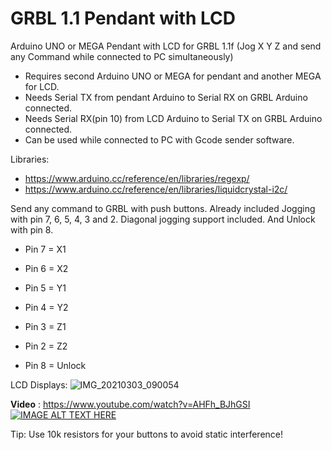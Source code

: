 # GRBL 1.1 Pendant with LCD
Arduino UNO or MEGA Pendant with LCD for GRBL 1.1f (Jog X Y Z and send any Command while connected to PC simultaneously)  

* Requires second Arduino UNO or MEGA for pendant and another MEGA for LCD.
* Needs Serial TX from pendant Arduino to Serial RX on GRBL Arduino connected.
* Needs Serial RX(pin 10) from LCD Arduino to Serial TX on GRBL Arduino connected.
* Can be used while connected to PC with Gcode sender software. 

Libraries:
* https://www.arduino.cc/reference/en/libraries/regexp/
* https://www.arduino.cc/reference/en/libraries/liquidcrystal-i2c/

Send any command to GRBL with push buttons. 
Already included Jogging with pin 7, 6, 5, 4, 3 and 2. Diagonal jogging support included.
And Unlock with pin 8.

* Pin 7 = X1  
* Pin 6 = X2  
* Pin 5 = Y1  
* Pin 4 = Y2  
* Pin 3 = Z1  
* Pin 2 = Z2  

* Pin 8 = Unlock

LCD Displays:
![IMG_20210303_090054](https://user-images.githubusercontent.com/50437199/109773085-12f73580-7bff-11eb-8436-7b7d54cffe93.jpg)



**Video** : https://www.youtube.com/watch?v=AHFh_BJhGSI  
[![IMAGE ALT TEXT HERE](https://img.youtube.com/vi/AHFh_BJhGSI/0.jpg)](https://www.youtube.com/watch?v=AHFh_BJhGSI)

Tip: Use 10k resistors for your buttons to avoid static interference!
